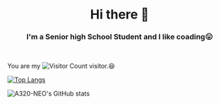 # <div align="center">Hi there 👋</div>  
  

### <div align="center">I'm a Senior high School Student and I like coading😛  
  

<br/>  


You are my ![Visitor Count](https://profile-counter.glitch.me/A320-NEO/count.svg) visitor.😆  
  

[![Top Langs](https://github-readme-stats.vercel.app/api/top-langs/?username=A320-NEO&layout=compact)](https://github.com/A320-NEO/github-readme-stats)</div>  
  
![A320-NEO's GitHub stats](https://github-readme-stats.vercel.app/api?username=A320-NEO&show_icons=true&theme=tokyonight)</div>  

<br />
